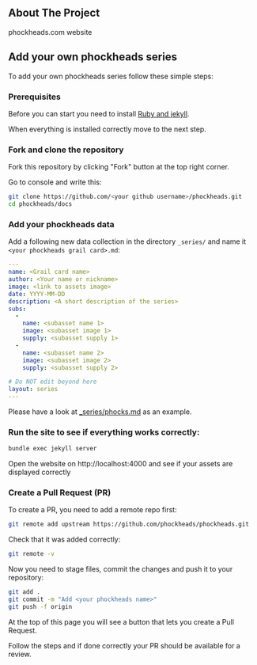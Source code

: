 ## About The Project
phockheads.com website

## Add your own phockheads series

To add your own phockheads series follow these simple steps:

### Prerequisites
Before you can start you need to install [Ruby and jekyll](https://jekyllrb.com/docs/installation/).

When everything is installed correctly move to the next step.

### Fork and clone the repository

Fork this repository by clicking "Fork" button at the top right corner.

Go to console and write this:

```sh
git clone https://github.com/<your github username>/phockheads.git
cd phockheads/docs
```

### Add your phockheads data
Add a following new data collection in the directory `_series/` and name it `<your phockheads grail card>.md`:

```yaml
---
name: <Grail card name>
author: <Your name or nickname>
image: <link to assets image>
date: YYYY-MM-DD
description: <A short description of the series>
subs: 
  - 
    name: <subasset name 1>
    image: <subasset image 1>
    supply: <subasset supply 1>
  - 
    name: <subasset name 2>
    image: <subasset image 2>
    supply: <subasset supply 2>

# Do NOT edit beyond here
layout: series
---
```

Please have a look at [_series/phocks.md](_series/phocks.md) as an example.

### Run the site to see if everything works correctly:
```sh
bundle exec jekyll server
```

Open the website on http://localhost:4000 and see if your assets are displayed correctly

### Create a Pull Request (PR)
To create a PR, you need to add a remote repo first:

```sh
git remote add upstream https://github.com/phockheads/phockheads.git
```

Check that it was added correctly:
```sh
git remote -v
```

Now you need to stage files, commit the changes and push it to your repository:

```sh
git add .
git commit -m "Add <your phockheads name>"
git push -f origin
```
At the top of this page you will see a button that lets you create a Pull Request. 

Follow the steps and if done correctly your PR should be available for a review.
